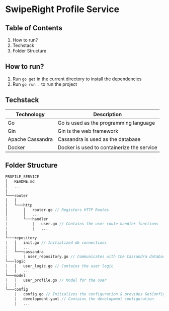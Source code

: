 # SwipeRight Profile Service

## Table of Contents

1. How to run?
2. Techstack
3. Folder Structure

## How to run?

1. Run `go get` in the current directory to install the dependencies
2. Run `go run .` to run the project

## Techstack

| Technology       | Description                                |
| ---------------- | ------------------------------------------ |
| Go               | Go is used as the programming language     |
| Gin              | Gin is the web framework                   |
| Apache Cassandra | Cassandra is used as the database          |
| Docker           | Docker is used to containerize the service |

## Folder Structure

```c++
PROFILE_SERVICE
│   README.md
│   ...
│
└───router
│   │
│   └───http
│       │   router.go // Registers HTTP Routes
│       │   ...
|       └───handler
|           |   user.go // Contains the user route handler functions
|           |   ...
│
└───repository
|   │   init.go // Initialized db connections
|   │   ...
|   └───cassandra
|       | user_repository.go // Communicates with the Cassandra database
└───logic
|   │   user_logic.go // Contains the user logic
|   │   ...
└───model
|   |   user_profile.go // Model for the user
|   |   ...
└───config
    |   config.go // Initializes the configuration & provides GetConfig function
    |   development.yaml // Contains the development configuration
    |   ...
```
